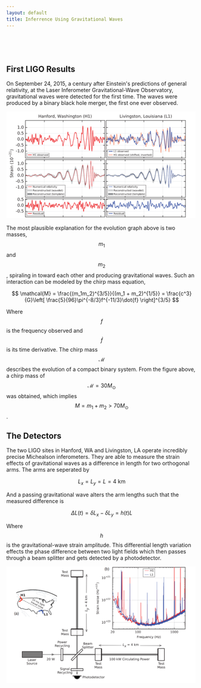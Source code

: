 ```yaml
---
layout: default
title: Inferrence Using Gravitational Waves
---
```


<br>

<br>

<br>

## First LIGO Results
On September 24, 2015, a century after Einstein's predictions of general relativity, at the Laser Inferometer Gravitational-Wave Observatory, gravitational waves were detected for the first time. The waves were produced by a binary black hole merger, the first one ever observed.

<img src="/assets/css/ligo_merger.png" alt="Gravitational Wave Event Observed by LIGO" width="500"/>

The most plausible explanation for the evolution graph above is two masses, $$m_1$$ and $$m_2$$, spiraling in toward each other and producing gravitational waves.
Such an interaction can be modeled by the chirp mass equation,

$$
\mathcal{M} = \frac{(m_1m_2)^{3/5}}{(m_1 + m_2)^{1/5}} = \frac{c^3}{G}\left[ \frac{5}{96}\pi^{-8/3}f^{-11/3}\dot{f} \right]^{3/5}
$$

Where $$f$$ is the frequency observed and $$\dot{f}$$ is its time derivative. The chirp mass $$\mathcal{M}$$ describes the evolution of a compact binary system. From the figure above, a chirp mass of $$\mathcal{M} = 30 M_\odot$$ was obtained, which implies $$M = m_1 + m_2 > 70 M_\odot$$.

## The Detectors

The two LIGO sites in Hanford, WA and Livingston, LA operate incredibly precise Michealson inferometers. They are able to measure the strain effects of gravitational waves as a difference in length for two orthogonal arms. The arms are seperated by

$$
L_x = L_y = L = 4 \text{ km}
$$

And a passing gravitational wave alters the arm lengths such that the measured difference is 

$$
\Delta L(t) = \delta L_x − \delta L_y = h(t)L
$$

Where $$h$$ is the gravitational-wave strain amplitude. This differential length variation effects the phase difference between two light fields which then passes through a beam splitter and gets detected by a photodetector.

<img src="/assets/css/ligo_setup.png" alt="The LIGO Detector Setup" width="500"/>

<br>
